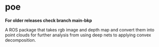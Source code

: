 # poe

**For older releases check branch main-bkp**

A ROS package that takes rgb image and depth map and convert them into point clouds for further analysis from using deep nets to applying convex decomposition.
